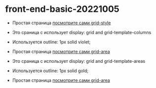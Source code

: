 # front-end-basic-20221005

- Простая страница [посмотрите сами grid-style](https://Fedor-sherbanyuk.github.io/grid-style/)
- Это сраница с использует display: grid and grid-template-columns
- Используется outline: 1px solid violet;

- Простая страница [посмотрите сами grid-area](https://Fedor-sherbanyuk.github.io/grid-area/)
- Это сраница с использует display: grid and  grid-template-areas
- Используется outline: 1px solid gold;

- Простая страница [посмотрите сами grid-area](https://fedor-sherbanyuk.github.io/gallery/)